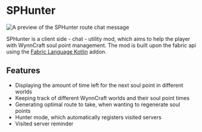 # SPHunter

![A preview of the SPHunter route chat message](https://cdn.modrinth.com/data/cached_images/1359f3f9c7bf95c034e740ebb70b910a20e1f459.png)

SPHunter is a client side - chat - utility mod, which aims to help the player with WynnCraft soul point management. The mod is built upon the fabric api using the [Fabric Language Kotlin](https://modrinth.com/mod/fabric-language-kotlin) addon.

## Features
- Displaying the amount of time left for the next soul point in different worlds
- Keeping track of different WynnCraft worlds and their soul point times
- Generating optimal route to take, when wanting to regenerate soul points
- Hunter mode, which automatically registers visited servers
- Visited server reminder